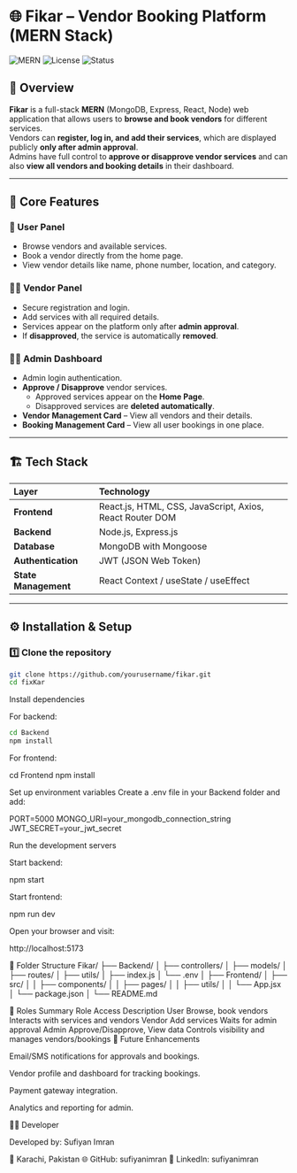 # 🌐 Fikar – Vendor Booking Platform (MERN Stack)

![MERN](https://img.shields.io/badge/Stack-MERN-green)
![License](https://img.shields.io/badge/License-MIT-blue)
![Status](https://img.shields.io/badge/Status-Active-success)

## 📖 Overview

**Fikar** is a full-stack **MERN** (MongoDB, Express, React, Node) web application that allows users to **browse and book vendors** for different services.  
Vendors can **register, log in, and add their services**, which are displayed publicly **only after admin approval**.  
Admins have full control to **approve or disapprove vendor services** and can also **view all vendors and booking details** in their dashboard.

---

## 🚀 Core Features

### 👤 User Panel
- Browse vendors and available services.
- Book a vendor directly from the home page.
- View vendor details like name, phone number, location, and category.

### 🧑‍🔧 Vendor Panel
- Secure registration and login.
- Add services with all required details.
- Services appear on the platform only after **admin approval**.
- If **disapproved**, the service is automatically **removed**.

### 🧑‍💼 Admin Dashboard
- Admin login authentication.
- **Approve / Disapprove** vendor services.
  - Approved services appear on the **Home Page**.
  - Disapproved services are **deleted automatically**.
- **Vendor Management Card** – View all vendors and their details.
- **Booking Management Card** – View all user bookings in one place.

---

## 🏗️ Tech Stack

| Layer | Technology |
|:------|:------------|
| **Frontend** | React.js, HTML, CSS, JavaScript, Axios, React Router DOM |
| **Backend** | Node.js, Express.js |
| **Database** | MongoDB with Mongoose |
| **Authentication** | JWT (JSON Web Token) |
| **State Management** | React Context / useState / useEffect |

---

## ⚙️ Installation & Setup

### 1️⃣ Clone the repository
```bash
git clone https://github.com/yourusername/fikar.git
cd fixKar
```

Install dependencies

For backend:
```bash
cd Backend
npm install
```

For frontend:

cd Frontend
npm install


Set up environment variables
Create a .env file in your Backend folder and add:

PORT=5000
MONGO_URI=your_mongodb_connection_string
JWT_SECRET=your_jwt_secret


Run the development servers

Start backend:

npm start


Start frontend:

npm run dev


Open your browser and visit:

http://localhost:5173

🧩 Folder Structure
Fikar/
├── Backend/
│   ├── controllers/
│   ├── models/
│   ├── routes/
│   ├── utils/
│   ├── index.js
│   └── .env
│
├── Frontend/
│   ├── src/
│   │   ├── components/
│   │   ├── pages/
│   │   ├── utils/
│   │   └── App.jsx
│   └── package.json
│
└── README.md

🔐 Roles Summary
Role	Access	Description
User	Browse, book vendors	Interacts with services and vendors
Vendor	Add services	Waits for admin approval
Admin	Approve/Disapprove, View data	Controls visibility and manages vendors/bookings
🧠 Future Enhancements

Email/SMS notifications for approvals and bookings.

Vendor profile and dashboard for tracking bookings.

Payment gateway integration.

Analytics and reporting for admin.

👨‍💻 Developer

Developed by: Sufiyan Imran

📍 Karachi, Pakistan
🌐 GitHub: sufiyanimran
💼 LinkedIn: sufiyanimran
